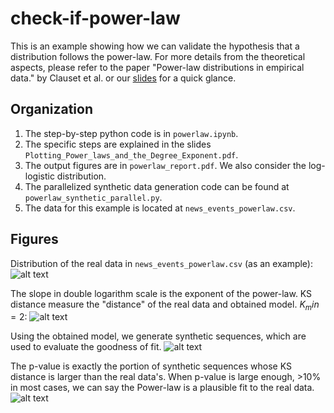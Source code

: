 # check-if-power-law

This is an example showing how we can validate the hypothesis that a distribution follows the power-law. For more details from the theoretical aspects, please refer to the paper "Power-law distributions in empirical data." by Clauset et al. or our [slides](https://github.com/xiaoylu/check-if-power-law/blob/master/Plotting_Power_laws_and_the_Degree_Exponent.pdf) for a quick glance.

## Organization
1. The step-by-step python code is in `powerlaw.ipynb`. 
2. The specific steps are explained in the slides `Plotting_Power_laws_and_the_Degree_Exponent.pdf`.
3. The output figures are in `powerlaw_report.pdf`. We also consider the log-logistic distribution.
4. The parallelized synthetic data generation code can be found at `powerlaw_synthetic_parallel.py`. 
5. The data for this example is located at `news_events_powerlaw.csv`.

## Figures 
Distribution of the real data in `news_events_powerlaw.csv` (as an example):
![alt text](https://github.com/xiaoylu/check-if-power-law/blob/master/figures/scatter.png "Distribtuion of the real data.")

The slope in double logarithm scale is the exponent of the power-law. KS distance measure the "distance" of the real data and obtained model. $K_min=2$:
![alt text](https://github.com/xiaoylu/check-if-power-law/blob/master/figures/fit.png "Fit the data")

Using the obtained model, we generate synthetic sequences, which are used to evaluate the goodness of fit.
![alt text](https://github.com/xiaoylu/check-if-power-law/blob/master/figures/synthetic.png "synthetic sequences")

The p-value is exactly the portion of synthetic sequences whose KS distance is larger than the real data's. When p-value is large enough, >10% in most cases, we can say the Power-law is a plausible fit to the real data.
![alt text](https://github.com/xiaoylu/check-if-power-law/blob/master/figures/pvalue.png "pvalue")





